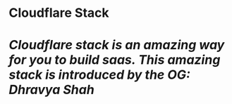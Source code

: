 # Cloudflare Stack #

# _Cloudflare stack is an amazing way for you to build saas. This amazing stack is introduced by the OG: Dhravya Shah_